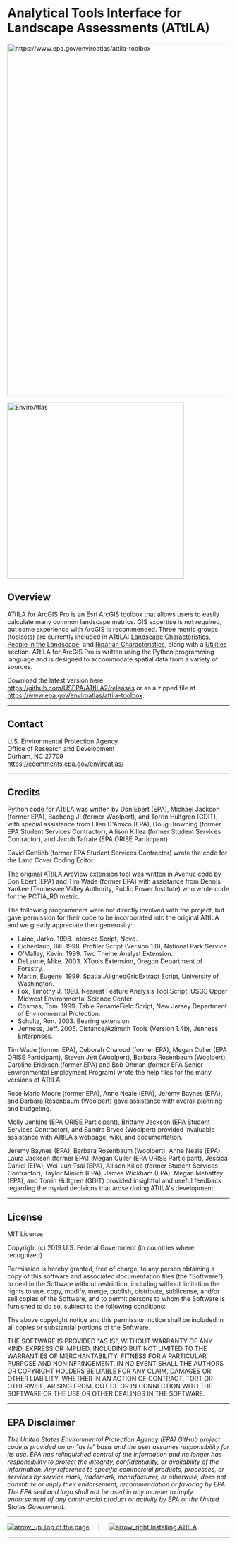 # Analytical Tools Interface for Landscape Assessments (ATtILA)

<p>
  <a href="https://www.epa.gov/enviroatlas/attila-toolbox" target="_blank">
    <img width="800" src="https://github.com/USEPA/ATtILA2/wiki/ATtILA2help/lib/ATtILA_EnviroAtlasGraphicHiRes.png" title="https://www.epa.gov/enviroatlas/attila-toolbox" url="https://www.epa.gov/enviroatlas/attila-toolbox">
  </a>
</p>

[<img src="https://enviroatlas.epa.gov/enviroatlas/interactivemap/images/logo.png"     title="EnviroAtlas" width=400 >](https://www.epa.gov/enviroatlas)

## Overview

ATtILA for ArcGIS Pro is an Esri ArcGIS toolbox that allows users to easily calculate many common landscape metrics. GIS expertise is not required, but some experience with ArcGIS is recommended. Three metric groups (toolsets) are currently included in ATtILA: [Landscape Characteristics](<v3_Landscape-Characteristics>), [People in the Landscape](<v3_People-in-the-Landscape>), and [Riparian Characteristics](<v3_Riparian-Characteristics>), along with a [Utilities](<v3_Utilities>) section. ATtILA for ArcGIS Pro is written using the Python programming language and is designed to accommodate spatial data from a variety of sources.

Download the latest version here: https://github.com/USEPA/ATtILA2/releases or as a zipped file at https://www.epa.gov/enviroatlas/attila-toolbox.  

***

## Contact

U.S. Environmental Protection Agency  
Office of Research and Development  
Durham, NC 27709  
https://ecomments.epa.gov/enviroatlas/  

***

## Credits 

Python code for ATtILA was written by Don Ebert (EPA), Michael Jackson (former EPA), Baohong Ji (former Woolpert), and Torrin Hultgren (GDIT), with special assistance from Ellen D'Amico (EPA), Doug Browning (former EPA Student Services Contractor), Allison Killea (former Student Services Contractor), and Jacob Tafrate (EPA ORISE Participant).

David Gottlieb (former EPA Student Services Contractor) wrote the code for the Land Cover Coding Editor.

The original ATtILA ArcView extension tool was written in Avenue code by Don Ebert (EPA) and Tim Wade (former EPA) with assistance from Dennis Yankee (Tennessee Valley Authority, Public Power Institute) who wrote code for the PCTIA_RD metric.

The following programmers were not directly involved with the project, but gave permission for their code to be incorporated into the original ATtILA and we greatly appreciate their generosity:

- Laine, Jarko. 1998. Intersec Script, Novo.  
- Eichenlaub, Bill. 1998. Profiler Script (Version 1.0), National Park Service.  
- O’Malley, Kevin. 1999. Two Theme Analyst Extension.  
- DeLaune, Mike. 2003. XTools Extension, Oregon Department of Forestry.  
- Martin, Eugene. 1999. Spatial.AlignedGridExtract Script, University of Washington.  
- Fox, Timothy J. 1998. Nearest Feature Analysis Tool Script, USGS Upper Midwest Environmental Science Center.  
- Cosmas, Tom. 1999. Table.RenameField Script, New Jersey Department of Environmental Protection.  
- Schultz, Ron. 2003. Bearing extension.   
- Jenness, Jeff. 2005. Distance/Azimuth Tools (Version 1.4b), Jenness Enterprises.  

Tim Wade (former EPA), Deborah Chaloud (former EPA), Megan Culler (EPA ORISE Participant), Steven Jett (Woolpert), Barbara Rosenbaum (Woolpert), Caroline Erickson (former EPA) and Bob Ohman (former EPA Senior Environmental Employment Program) wrote the help files for the  many versions of ATtILA.  

Rose Marie Moore (former EPA), Anne Neale (EPA), Jeremy Baynes (EPA), and Barbara Rosenbaum (Woolpert) gave assistance with overall planning and budgeting. 

Molly Jenkins (EPA ORISE Participant), Brittany Jackson (EPA Student Services Contractor), and Sandra Bryce (Woolpert) provided invaluable assistance with ATtILA's webpage, wiki, and documentation. 

Jeremy Baynes (EPA), Barbara Rosenbaum (Woolpert), Anne Neale (EPA), Laura Jackson (former EPA), Megan Culler (EPA ORISE Participant), Jessica Daniel (EPA), Wei-Lun Tsai (EPA), Allison Killea (former Student Services Contractor), Taylor Minich (EPA), James Wickham (EPA), Megan Mehaffey (EPA), and Torrin Hultgren (GDIT) provided insightful and useful feedback regarding the myriad decisions that arose during ATtILA's development.   

***

## License

MIT License  

Copyright (c) 2019 U.S. Federal Government (in countries where recognized)  

Permission is hereby granted, free of charge, to any person obtaining a copy of this software and associated documentation files (the "Software"), to deal in the Software without restriction, including without limitation the rights to use, copy, modify, merge, publish, distribute, sublicense, and/or sell copies of the Software, and to permit persons to whom the Software is furnished to do so, subject to the following conditions:  

The above copyright notice and this permission notice shall be included in all copies or substantial portions of the Software.  

THE SOFTWARE IS PROVIDED "AS IS", WITHOUT WARRANTY OF ANY KIND, EXPRESS OR IMPLIED, INCLUDING BUT NOT LIMITED TO THE WARRANTIES OF MERCHANTABILITY, FITNESS FOR A PARTICULAR PURPOSE AND NONINFRINGEMENT. IN NO EVENT SHALL THE AUTHORS OR COPYRIGHT HOLDERS BE LIABLE FOR ANY CLAIM, DAMAGES OR OTHER LIABILITY, WHETHER IN AN ACTION OF CONTRACT, TORT OR OTHERWISE, ARISING FROM, OUT OF OR IN CONNECTION WITH THE SOFTWARE OR THE USE OR OTHER DEALINGS IN THE SOFTWARE.  

***

## EPA Disclaimer  

*The United States Environmental Protection Agency (EPA) GitHub project code is provided on an "as is" basis and the user assumes responsibility for its use. EPA has relinquished control of the information and no longer has responsibility to protect the integrity, confidentiality, or availability of the information. Any reference to specific commercial products, processes, or services by service mark, trademark, manufacturer, or otherwise, does not constitute or imply their endorsement, recommendation or favoring by EPA. The EPA seal and logo shall not be used in any manner to imply endorsement of any commercial product or activity by EPA or the United States Government.*

***
[![arrow_up](/USEPA/ATtILA2/wiki/ATtILA2help/lib/arrow_up.png "Top of the page") Top of the page][Page Top] &nbsp; &nbsp; | &nbsp; &nbsp;  [![arrow_right](/USEPA/ATtILA2/wiki/ATtILA2help/lib/arrow_right.png "Next page") Installing ATtILA][Next]
***
[Page Top]: #analytical-tools-interface-for-landscape-assessments-attila
[Next]: <v3_Installing-ATtILA>
